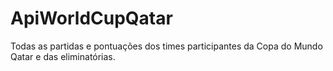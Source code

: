 # ApiWorldCupQatar
Todas as partidas e pontuações dos times participantes da Copa do Mundo Qatar e das eliminatórias.
